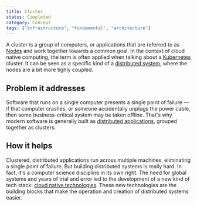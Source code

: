 ```yaml
---
title: Cluster
status: Completed
category: Concept
tags: ["infrastructure", "fundamental", "architecture"]
---
```


A cluster is a group of computers, or applications that are referred to as [Nodes](/nodes/) and work together towards a common goal. 
In the context of cloud native computing, the term is often applied when talking about a [Kubernetes](/kubernetes/) cluster. 
It can be seen as a specific kind of a [distributed system](/distributed-systems/), where the nodes are a bit more tighly coupled. 

## Problem it addresses 

Software that runs on a single computer presents a single point of failure 
— if that computer crashes, or someone accidentally unplugs the power cable, 
then some business-critical system may be taken offline. 
That's why modern software is generally built as [distributed applications](/distributed-apps/), grouped together as clusters. 

## How it helps

Clustered, distributed applications run across multiple machines, eliminating a single point of failure. 
But building distributed systems is really hard. 
In fact, it's a computer science discipline in its own right. 
The need for global systems and years of trial and error led to the development of a new kind of tech stack: 
[cloud native technologies](/cloud-native-tech/). 
These new technologies are the building blocks that make the operation and creation of distributed systems easier.
